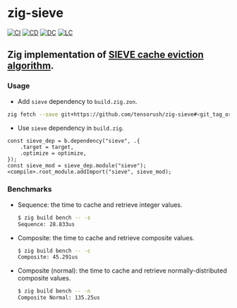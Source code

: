 # zig-sieve

[![CI][ci-shd]][ci-url]
[![CD][cd-shd]][cd-url]
[![DC][dc-shd]][dc-url]
[![LC][lc-shd]][lc-url]

## Zig implementation of [SIEVE cache eviction algorithm](https://cachemon.github.io/SIEVE-website/).

### Usage

- Add `sieve` dependency to `build.zig.zon`.

```sh
zig fetch --save git+https://github.com/tensorush/zig-sieve#<git_tag_or_commit_hash>
```

- Use `sieve` dependency in `build.zig`.

```zig
const sieve_dep = b.dependency("sieve", .{
    .target = target,
    .optimize = optimize,
});
const sieve_mod = sieve_dep.module("sieve");
<compile>.root_module.addImport("sieve", sieve_mod);
```

### Benchmarks

- Sequence: the time to cache and retrieve integer values.

    ```sh
    $ zig build bench -- -s
    Sequence: 28.833us
    ```

- Composite: the time to cache and retrieve composite values.

    ```sh
    $ zig build bench -- -c
    Composite: 45.291us
    ```

- Composite (normal): the time to cache and retrieve normally-distributed composite values.

    ```sh
    $ zig build bench -- -n
    Composite Normal: 135.25us
    ```

<!-- MARKDOWN LINKS -->

[ci-shd]: https://img.shields.io/github/actions/workflow/status/tensorush/zig-sieve/ci.yaml?branch=main&style=for-the-badge&logo=github&label=CI&labelColor=black
[ci-url]: https://github.com/tensorush/zig-sieve/blob/main/.github/workflows/ci.yaml
[cd-shd]: https://img.shields.io/github/actions/workflow/status/tensorush/zig-sieve/cd.yaml?branch=main&style=for-the-badge&logo=github&label=CD&labelColor=black
[cd-url]: https://github.com/tensorush/zig-sieve/blob/main/.github/workflows/cd.yaml
[dc-shd]: https://img.shields.io/badge/click-F6A516?style=for-the-badge&logo=zig&logoColor=F6A516&label=docs&labelColor=black
[dc-url]: https://tensorush.github.io/zig-sieve
[lc-shd]: https://img.shields.io/github/license/tensorush/zig-sieve.svg?style=for-the-badge&labelColor=black
[lc-url]: https://github.com/tensorush/zig-sieve/blob/main/LICENSE
